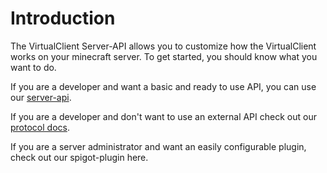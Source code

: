 # Introduction

The VirtualClient Server-API allows you to customize how the VirtualClient works on your minecraft server. To get started, you should know what you want to do.



If you are a developer and want a basic and ready to use API, you can use our [server-api](server-api/getting-started).

If you are a developer and don't want to use an external API check out our [protocol docs](protocol/getting-started/).

If you are a server administrator and want an easily configurable plugin, check out our spigot-plugin here.
